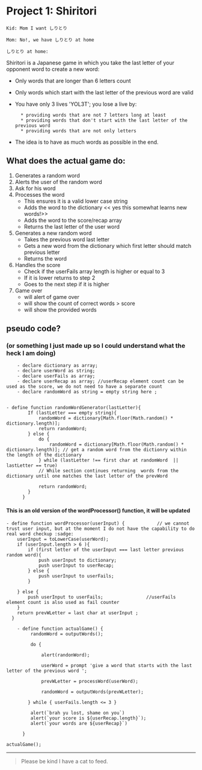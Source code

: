 # Project 1: Shiritori

`Kid: Mom I want しりとり`

`Mom: No!, we have しりとり at home`

`しりとり at home:`

Shiritori is a Japanese game in which you take the last letter of your opponent word to create a new word:

- Only words that are longer than 6 letters count
- Only words which start with the last letter of the previous word are valid
- You have only 3 lives 'YOL3T'; you lose a live by:

		* providing words that are not 7 letters long at least
		* providing words that don't start with the last letter of the previous word
		* providing words that are not only letters

- The idea is to have as much words as possible in the end.



## What does the actual game do:
1. Generates a random word
2. Alerts the user of the random word
3. Ask for his word
4. Processes the word 
	- This ensures it is a valid lower case string
	- Adds the word to the dictionary  << yes this somewhat learns new words!>>
	- Adds the word to the score/recap array
	- Returns the last letter of the user word
5. Generates a new random word
	- Takes the previous word last letter
	- Gets a new word from the dictionary which first letter should match previous letter
	- Returns the word
6. Handles the score
	- Check if the userFails array length is higher or equal to 3
	- If it is lower returns to step 2 
	- Goes to the next step if it is higher
7. Game over
	- will alert of game over 
	- will show the count of correct words > score
	- will show the provided words


	
## pseudo code? 
### (or something I just made up so I could understand what the heck I am doing)
```
 	- declare dictionary as array;
 	- declare userWord as string;
 	- declare userFails as array;
 	- declare userRecap as array; //userRecap element count can be used as the score, we do not need to have a separate count 
 	- declare randomWord as string = empty string here ;


- define function randomWordGenerator(lastLetter){
   	  	If (lastLetter === empty string){
			randomWord = dictionary[Math.floor(Math.random() * dictionary.length)];
			return randomWord;
		} else {
			do {
				randomWord = dictionary[Math.floor(Math.random() * dictionary.length)]; // get a random word from the dictionry within the length of the dictionary
			} while (lastLetter !== first char at randomWord  || lastLetter == true)
			// While section continues returning  words from the dictionary until one matches the last letter of the prevWord
			
			return randomWord;
   	  	}
   	  }
```
#### This is an old version of the wordProcessor() function, it will be updated 


 	- define function wordProcessor(userInput) {			// we cannot trust user input, but at the moment I do not have the capability to do real word checkup :sadge:
 		userInput = toLowerCase(userWord);
		if (userInput.length > 6 ){	
			if (first letter of the userInput === last letter previous random word){
				push userInput to dictionary;
				push userInput to userRecap;
			} else {
				push userInput to userFails;
			}
 			
 		} else {
			push userInput to userFails;				//userFails element count is also used as fail counter
 		}	
 		return prevWLetter = last char at userInput ;
   	  }


```
   	- define function actualGame() {
   	 	 randomWord = outputWords();
		 
		 do {

			 alert(randonWord);
		 
			 userWord = prompt 'give a word that starts with the last letter of the previous word ';

			 prevWLetter = processWord(userWord);

			 randomWord = outputWords(prevWLetter);
		
		} while { userFails.length <= 3 }

		 alert(`brah yu lost, shame on you`) 
		 alert(`your score is ${userRecap.length}`); 
		 alert(`your words are ${userRecap}`)
   	 	
   	  }

actualGame();
```

---

>Please be kind I have a cat to feed.
   	  
   	  